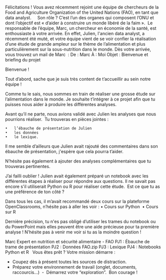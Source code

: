 Félicitations ! Vous avez récemment rejoint une équipe de chercheurs de la Food and Agriculture Organization of the United Nations (FAO), en tant que data analyst.
 
 
Son rôle ? C’est l’un des organes qui composent l’ONU et dont l’objectif est « d’aider à construire un monde libéré de la faim ». 
Le responsable de l’équipe, Marc, un chercheur en économie de la santé, est enthousiaste à votre arrivée. En effet, Julien, l'ancien data analyst, a récemment été muté, et votre équipe vient de se voir confier la réalisation d’une étude de grande ampleur sur le thème de l’alimentation et plus particulièrement sur la sous-nutrition dans le monde.
Dès votre arrivée, vous trouvez un mail de Marc  :
De : Marc
À : Moi
Objet : Bienvenue et briefing du projet

Bienvenue ! 

Tout d’abord, sache que je suis très content de t’accueillir au sein notre équipe !

Comme tu le sais, nous sommes en train de réaliser une grosse étude sur l’alimentation dans le monde. Je souhaite t’intégrer à ce projet afin que tu puisses nous aider à produire les différentes analyses. 

Avant qu’il ne parte, nous avions validé avec Julien les analyses que nous pourrions réaliser. 
Tu trouveras en pièces jointes : 

	•	l’ébauche de présentation de Julien
	•	les données
	•	le lexique. 

Il me semble d’ailleurs que Julien avait rajouté des commentaires dans son ébauche de présentation, j'espère que cela pourra t’aider. 

N’hésite pas également à ajouter des analyses complémentaires que tu trouveras pertinentes. 

J’ai failli oublier ! Julien avait également préparé un notebook avec les différentes étapes à réaliser pour répondre aux questions. Il ne savait pas encore s'il utiliserait Python ou R pour réaliser cette étude. 
Est ce que tu as une préférence de ton côté ? 

Dans tous les cas, il m’avait recommandé deux cours sur la plateforme OpenClassrooms, n’hésite pas à aller les voir :
	•	Cours sur Python 
	•	Cours sur R 

Dernière précision, tu n'es pas obligé d’utiliser les trames du notebook ou du PowerPoint mais elles peuvent être une aide précieuse pour ta première analyse !
N’hésite pas à venir me voir si tu as la moindre question !


Marc
Expert en nutrition et sécurité alimentaire - FAO
PJ1 : Ébauche de trame de présentation
PJ2 : Données FAO.zip
PJ3 : Lexique
PJ4 : Notebooks Python et R
 
Vous êtes prêt ? Votre mission démarre : 
- Coupez dès à présent toutes les sources de distraction. 
- Préparez votre environnement de travail (onglet, documents, raccourcis…) 
-  Démarrez votre “exploration”. 
Bon courage !
  
